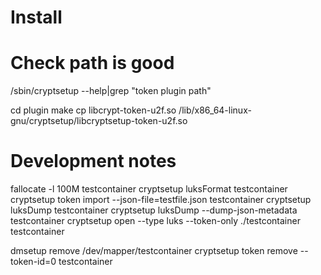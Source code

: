 
# Install

# Check path is good
/sbin/cryptsetup --help|grep "token plugin path"

cd plugin
make
cp libcrypt-token-u2f.so /lib/x86_64-linux-gnu/cryptsetup/libcryptsetup-token-u2f.so

# Development notes

fallocate -l 100M testcontainer
cryptsetup luksFormat testcontainer 
cryptsetup token import --json-file=testfile.json testcontainer 
cryptsetup luksDump testcontainer
cryptsetup luksDump --dump-json-metadata testcontainer
cryptsetup open --type luks --token-only ./testcontainer testcontainer

dmsetup remove /dev/mapper/testcontainer 
cryptsetup token remove --token-id=0 testcontainer
